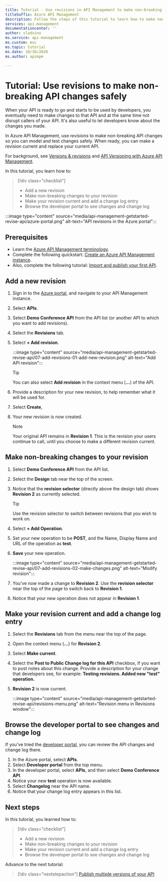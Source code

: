 ```yaml
---
title: Tutorial - Use revisions in API Management to make non-breaking API changes safely 
titleSuffix: Azure API Management
description: Follow the steps of this tutorial to learn how to make non-breaking changes using revisions in API Management.
services: api-management
documentationcenter: ''
author: vladvino
ms.service: api-management
ms.custom: mvc
ms.topic: tutorial
ms.date: 10/30/2020
ms.author: apimpm

---
```


# Tutorial: Use revisions to make non-breaking API changes safely
When your API is ready to go and starts to be used by developers, you eventually need to make changes to that API and at the same time not disrupt callers of your API. It's also useful to let developers know about the changes you made. 

In Azure API Management, use *revisions* to make non-breaking API changes so you can model and test changes safely. When ready, you can make a revision current and replace your current API. 

For background, see [Versions & revisions](https://azure.microsoft.com/blog/versions-revisions/) and [API Versioning with Azure API Management](https://azure.microsoft.com/blog/api-versioning-with-azure-api-management/).

In this tutorial, you learn how to:

> [!div class="checklist"]
> * Add a new revision
> * Make non-breaking changes to your revision
> * Make your revision current and add a change log entry
> * Browse the developer portal to see changes and change log

:::image type="content" source="media/api-management-getstarted-revise-api/azure-portal.png" alt-text="API revisions in the Azure portal":::

## Prerequisites

+ Learn the [Azure API Management terminology](api-management-terminology.md).
+ Complete the following quickstart: [Create an Azure API Management instance](get-started-create-service-instance.md).
+ Also, complete the following tutorial: [Import and publish your first API](import-and-publish.md).

## Add a new revision

1. Sign in to the [Azure portal](https://portal.azure.com), and navigate to your API Management instance.
1. Select **APIs**.
2. Select **Demo Conference API** from the API list (or another API to which you want to add revisions).
3. Select the **Revisions** tab.
4. Select **+ Add revision**.

   :::image type="content" source="media/api-management-getstarted-revise-api/07-add-revisions-01-add-new-revision.png" alt-text="Add API revision":::

    > [!TIP]
    > You can also select **Add revision** in the context menu (**...**) of the API.

5. Provide a description for your new revision, to help remember what it will be used for.
6. Select **Create**,
7. Your new revision is now created.

    > [!NOTE]
    > Your original API remains in **Revision 1**. This is the revision your users continue to call, until you choose to make a different revision current.

## Make non-breaking changes to your revision

1. Select **Demo Conference API** from the API list.
1. Select the **Design** tab near the top of the screen.
1. Notice that the **revision selector** (directly above the design tab) shows **Revision 2** as currently selected.

    > [!TIP]
    > Use the revision selector to switch between revisions that you wish to work on.
1. Select **+ Add Operation**.
1. Set your new operation to be **POST**, and the Name, Display Name and URL of the operation as **test**.
1. **Save** your new operation.

   :::image type="content" source="media/api-management-getstarted-revise-api/07-add-revisions-02-make-changes.png" alt-text="Modify revision":::
1. You've now made a change to **Revision 2**. Use the **revision selector** near the top of the page to switch back to **Revision 1**.
1. Notice that your new operation does not appear in **Revision 1**. 

## Make your revision current and add a change log entry

1. Select the **Revisions** tab from the menu near the top of the page.
1. Open the context menu (**...**) for **Revision 2**.
1. Select **Make current**.
1. Select the **Post to Public Change log for this API** checkbox, if you want to post notes about this change. Provide a description for your change that developers see, for example: **Testing revisions. Added new "test" operation.**
1. **Revision 2** is now current.

    :::image type="content" source="media/api-management-getstarted-revise-api/revisions-menu.png" alt-text="Revision menu in Revisions window":::


## Browse the developer portal to see changes and change log

If you've tried the [developer portal](api-management-howto-developer-portal-customize.md), you can review the API changes and change log there.

1. In the Azure portal, select **APIs**.
1. Select **Developer portal** from the top menu.
1. In the developer portal, select **APIs**, and then select **Demo Conference API**.
1. Notice your new **test** operation is now available.
1. Select **Changelog** near the API name.
1. Notice that your change log entry appears in this list.

## Next steps

In this tutorial, you learned how to:

> [!div class="checklist"]
> * Add a new revision
> * Make non-breaking changes to your revision
> * Make your revision current and add a change log entry
> * Browse the developer portal to see changes and change log

Advance to the next tutorial:

> [!div class="nextstepaction"]
> [Publish multiple versions of your API](api-management-get-started-publish-versions.md)
